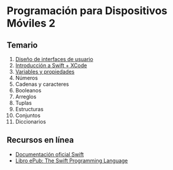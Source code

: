 # Programación para Dispositivos Móviles 2

## Temario
1. [Diseño de interfaces de usuario](diu.html)
2. [Introducción a Swift + XCode](intro.html)
3. [Variables y propiedades](variables.html)
5. Números
6. Cadenas y caracteres
7. Booleanos
8. Arreglos
9. Tuplas
10. Estructuras 
11. Conjuntos
12. Diccionarios


## Recursos en línea
* [Documentación oficial Swift](https://www.swift.org/documentation/)
* [Libro ePub: The Swift Programming Language](https://docs.swift.org/swift-book/TheSwiftProgrammingLanguage.epub)